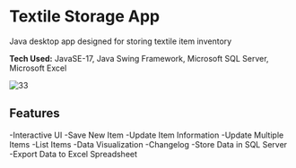 # Textile Storage App
Java desktop app designed for storing textile item inventory 

**Tech Used:** JavaSE-17, Java Swing Framework, Microsoft SQL Server, Microsoft Excel

![33](https://github.com/user-attachments/assets/b5298daf-6722-426b-aebb-42d1acf1cdbc)

## Features
-Interactive UI
-Save New Item 
-Update Item Information 
-Update Multiple Items
-List Items
-Data Visualization
-Changelog
-Store Data in SQL Server
-Export Data to Excel Spreadsheet

